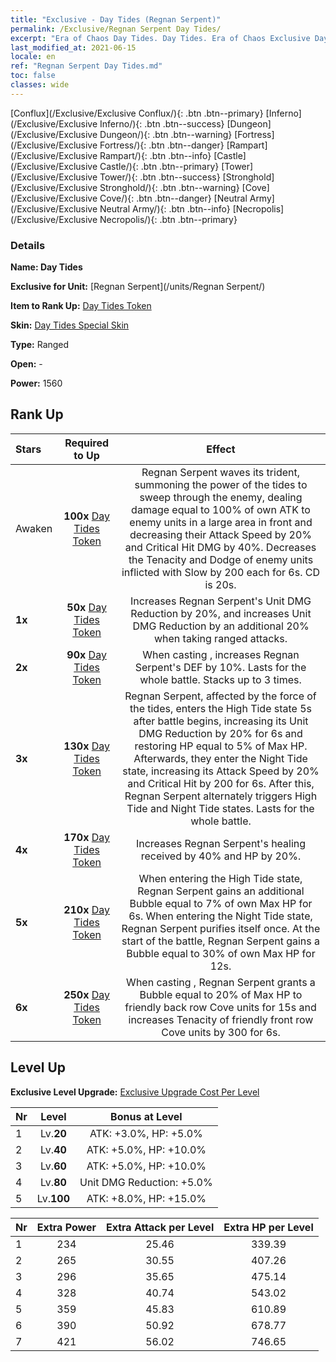 ```yaml
---
title: "Exclusive - Day Tides (Regnan Serpent)"
permalink: /Exclusive/Regnan Serpent Day Tides/
excerpt: "Era of Chaos Day Tides. Day Tides. Era of Chaos Exclusive Day Tides. Regnan Serpent Exclusive."
last_modified_at: 2021-06-15
locale: en
ref: "Regnan Serpent Day Tides.md"
toc: false
classes: wide
---
```

 [Conflux](/Exclusive/Exclusive Conflux/){: .btn .btn--primary} [Inferno](/Exclusive/Exclusive Inferno/){: .btn .btn--success} [Dungeon](/Exclusive/Exclusive Dungeon/){: .btn .btn--warning} [Fortress](/Exclusive/Exclusive Fortress/){: .btn .btn--danger} [Rampart](/Exclusive/Exclusive Rampart/){: .btn .btn--info} [Castle](/Exclusive/Exclusive Castle/){: .btn .btn--primary} [Tower](/Exclusive/Exclusive Tower/){: .btn .btn--success} [Stronghold](/Exclusive/Exclusive Stronghold/){: .btn .btn--warning} [Cove](/Exclusive/Exclusive Cove/){: .btn .btn--danger} [Neutral Army](/Exclusive/Exclusive Neutral Army/){: .btn .btn--info} [Necropolis](/Exclusive/Exclusive Necropolis/){: .btn .btn--primary} 

### Details
 **Name: Day Tides** 

 **Exclusive for Unit:** [Regnan Serpent](/units/Regnan Serpent/) 

 **Item to Rank Up:** [Day Tides Token](/Items/con_1003/)

 **Skin:** [Day Tides Special Skin](/Items/con_671/)

 **Type:** Ranged

 **Open:** -

 **Power:** 1560

## Rank Up

  |     Stars    |  Required to Up | Effect |
  |:-------------|:---------------:|:---------------:|
  |  Awaken  | **100x** [Day Tides Token](/Items/con_1003/) | <Endless Torrent> Regnan Serpent waves its trident, summoning the power of the tides to sweep through the enemy, dealing damage equal to 100% of own ATK to enemy units in a large area in front and decreasing their Attack Speed by 20% and Critical Hit DMG by 40%. Decreases the Tenacity and Dodge of enemy units inflicted with Slow by 200 each for 6s. CD is 20s. |
  | **1x** <i class="fas fa-star"/> | **50x** [Day Tides Token](/Items/con_1003/) | Increases Regnan Serpent's Unit DMG Reduction by 20%, and increases Unit DMG Reduction by an additional 20% when taking ranged attacks. |
  | **2x** <i class="fas fa-star"/> | **90x** [Day Tides Token](/Items/con_1003/) | When casting <Endless Torrent>, increases Regnan Serpent's DEF by 10%. Lasts for the whole battle. Stacks up to 3 times. |
  | **3x** <i class="fas fa-star"/> | **130x** [Day Tides Token](/Items/con_1003/) | Regnan Serpent, affected by the force of the tides, enters the High Tide state 5s after battle begins, increasing its Unit DMG Reduction by 20% for 6s and restoring HP equal to 5% of Max HP. Afterwards, they enter the Night Tide state, increasing its Attack Speed by 20% and Critical Hit by 200 for 6s. After this, Regnan Serpent alternately triggers High Tide and Night Tide states. Lasts for the whole battle. |
  | **4x** <i class="fas fa-star"/> | **170x** [Day Tides Token](/Items/con_1003/) | Increases Regnan Serpent's healing received by 40% and HP by 20%. |
  | **5x** <i class="fas fa-star"/> | **210x** [Day Tides Token](/Items/con_1003/) | When entering the High Tide state, Regnan Serpent gains an additional Bubble equal to 7% of own Max HP for 6s. When entering the Night Tide state, Regnan Serpent purifies itself once. At the start of the battle, Regnan Serpent gains a Bubble equal to 30% of own Max HP for 12s. |
  | **6x** <i class="fas fa-star"/> | **250x** [Day Tides Token](/Items/con_1003/) | <Gift of the Ocean> When casting <Endless Torrent>, Regnan Serpent grants a Bubble equal to 20% of Max HP to friendly back row Cove units for 15s and increases Tenacity of friendly front row Cove units by 300 for 6s. |


## Level Up
 **Exclusive Level Upgrade:** [Exclusive Upgrade Cost Per Level](/Exclusive/ExclusiveUpgradeCostPerLevel/)

  |  Nr  |   Level  | Bonus at Level |
  |:-----|:--------:|:--------------:|
  | 1 | Lv.**20** | ATK: +3.0%, HP: +5.0% |
  | 2 | Lv.**40** | ATK: +5.0%, HP: +10.0% |
  | 3 | Lv.**60** | ATK: +5.0%, HP: +10.0% |
  | 4 | Lv.**80** | Unit DMG Reduction: +5.0% |
  | 5 | Lv.**100** | ATK: +8.0%, HP: +15.0% |


  |  Nr  |  Extra Power | Extra Attack per Level | Extra HP per Level |
  |:-----|:--------:|:--------:|:--------:|
  | 1 | 234 | 25.46 | 339.39 |
  | 2 | 265 | 30.55 | 407.26 |
  | 3 | 296 | 35.65 | 475.14 |
  | 4 | 328 | 40.74 | 543.02 |
  | 5 | 359 | 45.83 | 610.89 |
  | 6 | 390 | 50.92 | 678.77 |
  | 7 | 421 | 56.02 | 746.65 |


